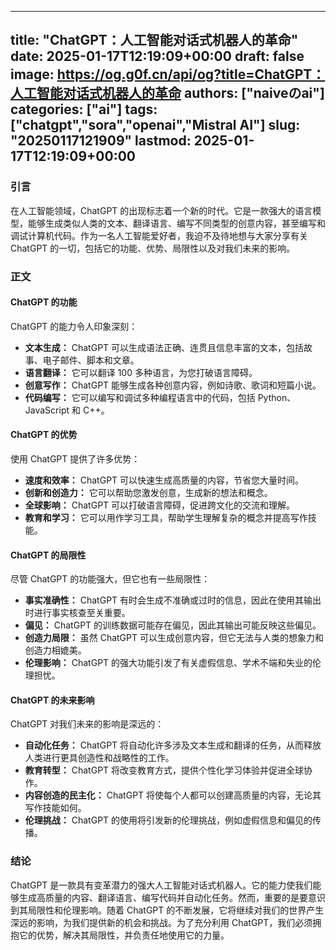 
---
title: "ChatGPT：人工智能对话式机器人的革命"
date: 2025-01-17T12:19:09+00:00
draft: false
image: https://og.g0f.cn/api/og?title=ChatGPT：人工智能对话式机器人的革命
authors: ["naiveのai"]
categories: ["ai"]
tags: ["chatgpt","sora","openai","Mistral AI"]
slug: "20250117121909"
lastmod: 2025-01-17T12:19:09+00:00
---
### 引言

在人工智能领域，ChatGPT 的出现标志着一个新的时代。它是一款强大的语言模型，能够生成类似人类的文本、翻译语言、编写不同类型的创意内容，甚至编写和调试计算机代码。作为一名人工智能爱好者，我迫不及待地想与大家分享有关 ChatGPT 的一切，包括它的功能、优势、局限性以及对我们未来的影响。

### 正文

#### ChatGPT 的功能

ChatGPT 的能力令人印象深刻：

- **文本生成：** ChatGPT 可以生成语法正确、连贯且信息丰富的文本，包括故事、电子邮件、脚本和文章。
- **语言翻译：** 它可以翻译 100 多种语言，为您打破语言障碍。
- **创意写作：** ChatGPT 能够生成各种创意内容，例如诗歌、歌词和短篇小说。
- **代码编写：** 它可以编写和调试多种编程语言中的代码，包括 Python、JavaScript 和 C++。

#### ChatGPT 的优势

使用 ChatGPT 提供了许多优势：

- **速度和效率：** ChatGPT 可以快速生成高质量的内容，节省您大量时间。
- **创新和创造力：** 它可以帮助您激发创意，生成新的想法和概念。
- **全球影响：** ChatGPT 可以打破语言障碍，促进跨文化的交流和理解。
- **教育和学习：** 它可以用作学习工具，帮助学生理解复杂的概念并提高写作技能。

#### ChatGPT 的局限性

尽管 ChatGPT 的功能强大，但它也有一些局限性：

- **事实准确性：** ChatGPT 有时会生成不准确或过时的信息，因此在使用其输出时进行事实核查至关重要。
- **偏见：** ChatGPT 的训练数据可能存在偏见，因此其输出可能反映这些偏见。
- **创造力局限：** 虽然 ChatGPT 可以生成创意内容，但它无法与人类的想象力和创造力相媲美。
- **伦理影响：** ChatGPT 的强大功能引发了有关虚假信息、学术不端和失业的伦理担忧。

#### ChatGPT 的未来影响

ChatGPT 对我们未来的影响是深远的：

- **自动化任务：** ChatGPT 将自动化许多涉及文本生成和翻译的任务，从而释放人类进行更具创造性和战略性的工作。
- **教育转型：** ChatGPT 将改变教育方式，提供个性化学习体验并促进全球协作。
- **内容创造的民主化：** ChatGPT 将使每个人都可以创建高质量的内容，无论其写作技能如何。
- **伦理挑战：** ChatGPT 的使用将引发新的伦理挑战，例如虚假信息和偏见的传播。

### 结论

ChatGPT 是一款具有变革潜力的强大人工智能对话式机器人。它的能力使我们能够生成高质量的内容、翻译语言、编写代码并自动化任务。然而，重要的是要意识到其局限性和伦理影响。随着 ChatGPT 的不断发展，它将继续对我们的世界产生深远的影响，为我们提供新的机会和挑战。为了充分利用 ChatGPT，我们必须拥抱它的优势，解决其局限性，并负责任地使用它的力量。